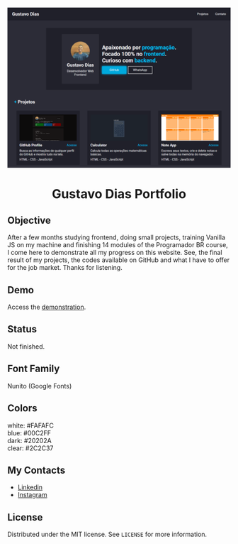 <br />
<p align="center">
   <img src="./design/desktop.png" alt="demo" border="0">
  <h1 align="center">Gustavo Dias Portfolio</h1>
</p>

## Objective
After a few months studying frontend, doing small projects, training Vanilla JS on my machine and finishing 14 modules of the Programador BR course, I come here to demonstrate all my progress on this website. See, the final result of my projects, the codes available on GitHub and what I have to offer for the job market. Thanks for listening.

## Demo
Access the <a href="https://gustavodiasdev.netlify.app/" target="_blank">demonstration</a>.

## Status
Not finished.

## Font Family
Nunito (Google Fonts)

## Colors
white: #FAFAFC<br>
blue: #00C2FF<br>
dark: #20202A<br>
clear: #2C2C37<br>

## My Contacts
- <a href="https://www.linkedin.com/in/gustavo-dias-3100211b6/">Linkedin</a>
- <a href="https://www.instagram.com/eu.gustavodias/">Instagram</a>

## License
Distributed under the MIT license. See `LICENSE` for more information.